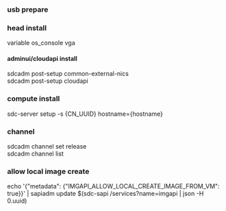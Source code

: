 ### usb prepare

### head install
variable os_console vga</br>

#### adminui/cloudapi install
sdcadm post-setup common-external-nics</br>
sdcadm post-setup cloudapi</br>

### compute install
sdc-server setup -s {CN_UUID} hostname={hostname}</br>

### channel
sdcadm channel set release</br>
sdcadm channel list</br>

### allow local image create
echo '{"metadata": {"IMGAPI_ALLOW_LOCAL_CREATE_IMAGE_FROM_VM": true}}' | sapiadm update $(sdc-sapi /services?name=imgapi | json -H 0.uuid)<br>
